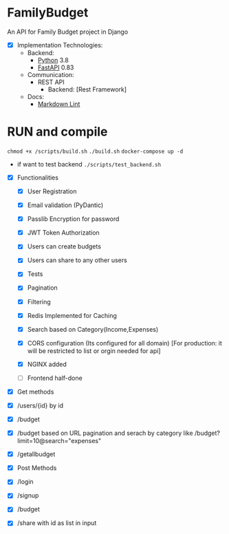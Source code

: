# FamilyBudget
An API for Family Budget project in Django 

- [x] Implementation Technologies:
  - Backend:
    - [Python](https://www.python.org/downloads/) 3.8
    - [FastAPI](https://fastapi.tiangolo.com/) 0.83
  - Communication:
    - REST API
      - Backend: [Rest Framework]
  - Docs:
      - [Markdown Lint](https://github.com/igorshubovych/markdownlint-cli)
      
# RUN and compile
`chmod +x /scripts/build.sh`
`./build.sh`
`docker-compose up -d`

* if want to test backend
`./scripts/test_backend.sh`


      
- [x] Functionalities
  - [x] User Registration
  - [x] Email validation (PyDantic)
  - [x] Passlib Encryption for password
  - [x] JWT Token Authorization
  - [x] Users can create budgets
  - [x] Users can share to any other users
  - [x] Tests
  - [x] Pagination
  - [x] Filtering
  - [x] Redis Implemented for Caching
  - [x] Search based on Category(Income,Expenses)
  - [x] CORS configuration (Its configured for all domain) [For production: it will be restricted to list or orgin needed for api]
  - [x] NGINX added
  - [ ] Frontend half-done



- [x] Get methods
- [x] /users/{id} by id
- [x] /budget 
- [x] /budget based on URL pagination and serach by category like /budget?limit=10@search="expenses"
- [x] /getallbudget
  

- [x] Post Methods
- [x] /login
- [x] /signup
- [x] /budget
- [x] /share with id as list in input

